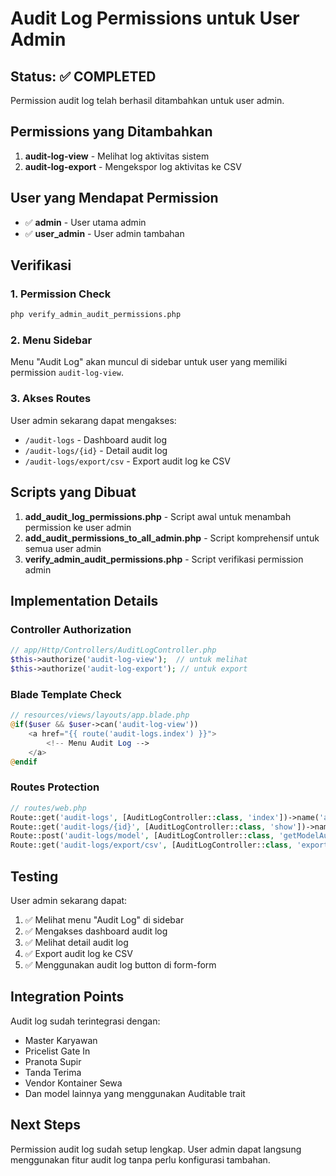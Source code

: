 # Audit Log Permissions untuk User Admin

## Status: ✅ COMPLETED

Permission audit log telah berhasil ditambahkan untuk user admin.

## Permissions yang Ditambahkan

1. **audit-log-view** - Melihat log aktivitas sistem
2. **audit-log-export** - Mengekspor log aktivitas ke CSV

## User yang Mendapat Permission

- ✅ **admin** - User utama admin
- ✅ **user_admin** - User admin tambahan

## Verifikasi

### 1. Permission Check
```bash
php verify_admin_audit_permissions.php
```

### 2. Menu Sidebar
Menu "Audit Log" akan muncul di sidebar untuk user yang memiliki permission `audit-log-view`.

### 3. Akses Routes
User admin sekarang dapat mengakses:
- `/audit-logs` - Dashboard audit log
- `/audit-logs/{id}` - Detail audit log
- `/audit-logs/export/csv` - Export audit log ke CSV

## Scripts yang Dibuat

1. **add_audit_log_permissions.php** - Script awal untuk menambah permission ke user admin
2. **add_audit_permissions_to_all_admin.php** - Script komprehensif untuk semua user admin
3. **verify_admin_audit_permissions.php** - Script verifikasi permission admin

## Implementation Details

### Controller Authorization
```php
// app/Http/Controllers/AuditLogController.php
$this->authorize('audit-log-view');  // untuk melihat
$this->authorize('audit-log-export'); // untuk export
```

### Blade Template Check
```php
// resources/views/layouts/app.blade.php
@if($user && $user->can('audit-log-view'))
    <a href="{{ route('audit-logs.index') }}">
        <!-- Menu Audit Log -->
    </a>
@endif
```

### Routes Protection
```php
// routes/web.php
Route::get('audit-logs', [AuditLogController::class, 'index'])->name('audit-logs.index');
Route::get('audit-logs/{id}', [AuditLogController::class, 'show'])->name('audit-logs.show');
Route::post('audit-logs/model', [AuditLogController::class, 'getModelAuditLogs'])->name('audit-logs.model');
Route::get('audit-logs/export/csv', [AuditLogController::class, 'export'])->name('audit-logs.export');
```

## Testing

User admin sekarang dapat:
1. ✅ Melihat menu "Audit Log" di sidebar
2. ✅ Mengakses dashboard audit log
3. ✅ Melihat detail audit log
4. ✅ Export audit log ke CSV
5. ✅ Menggunakan audit log button di form-form

## Integration Points

Audit log sudah terintegrasi dengan:
- Master Karyawan
- Pricelist Gate In  
- Pranota Supir
- Tanda Terima
- Vendor Kontainer Sewa
- Dan model lainnya yang menggunakan Auditable trait

## Next Steps

Permission audit log sudah setup lengkap. User admin dapat langsung menggunakan fitur audit log tanpa perlu konfigurasi tambahan.